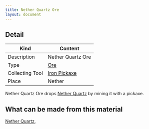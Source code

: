 ```yaml
---
title: Nether Quartz Ore
layout: document
---
```

## Detail

|Kind|Content|
|---|---|
|Description|Nether Quartz Ore|
|Type|[Ore](Ore)|
|Collecting Tool|[Iron Pickaxe](Iron_Pickaxe)|
|Place|Nether|

Nether Quartz Ore drops [Nether Quartz](Nether_Quartz) by mining it with a pickaxe.

## What can be made from this material

[Nether Quartz](Nether_Quartz),
